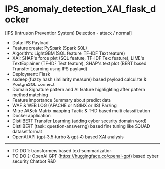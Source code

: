 # IPS_anomaly_detection_XAI_flask_docker

[IPS (Intrusion Prevention System) Detection - attack / normal]

- Data: IPS Payload
- Feature create: PySpark (Spark SQL)
- Algorithm: LightGBM (SQL feature, TF-IDF Text feature)
- XAI: SHAP's force plot (SQL feature, TF-IDF Text feature), LIME's TextExplainer (TF-IDF Text feature), SHAP's text plot (BERT based Transfer Learning using IPS paylaod)
- Deployment: Flask
- ssdeep (fuzzy hash similarity measure) based payload calculate & PostgreSQL connect
- Domain Signature pattern and AI feature highlighting after pattern method matching
- Feature importance Summary about predict data
- WAF & WEB LOG (APACHE or NGINX or IIS) Parsing
- Mitre Att&ck Matrix mapping Tactic & T-ID based multi classification
- Docker application
- DistilBERT Transfer Learning (adding cyber security domain word)
- DistilBERT (task: question-answering) based fine tuning like SQUAD dataset format
- OpenAI API (gpt-3.5-turbo & gpt-4) based XAI analysis
-----
- TO DO 1: transformers based text-summarization
- TO DO 2: OpenAI GPT (https://huggingface.co/openai-gpt) based cyber security Chatbot R&D

